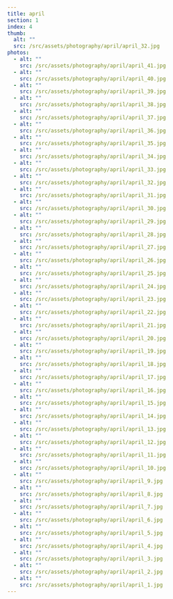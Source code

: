 ```yaml
---
title: april
section: 1
index: 4
thumb:
  alt: ""
  src: /src/assets/photography/april/april_32.jpg
photos:
  - alt: ""
    src: /src/assets/photography/april/april_41.jpg
  - alt: ""
    src: /src/assets/photography/april/april_40.jpg
  - alt: ""
    src: /src/assets/photography/april/april_39.jpg
  - alt: ""
    src: /src/assets/photography/april/april_38.jpg
  - alt: ""
    src: /src/assets/photography/april/april_37.jpg
  - alt: ""
    src: /src/assets/photography/april/april_36.jpg
  - alt: ""
    src: /src/assets/photography/april/april_35.jpg
  - alt: ""
    src: /src/assets/photography/april/april_34.jpg
  - alt: ""
    src: /src/assets/photography/april/april_33.jpg
  - alt: ""
    src: /src/assets/photography/april/april_32.jpg
  - alt: ""
    src: /src/assets/photography/april/april_31.jpg
  - alt: ""
    src: /src/assets/photography/april/april_30.jpg
  - alt: ""
    src: /src/assets/photography/april/april_29.jpg
  - alt: ""
    src: /src/assets/photography/april/april_28.jpg
  - alt: ""
    src: /src/assets/photography/april/april_27.jpg
  - alt: ""
    src: /src/assets/photography/april/april_26.jpg
  - alt: ""
    src: /src/assets/photography/april/april_25.jpg
  - alt: ""
    src: /src/assets/photography/april/april_24.jpg
  - alt: ""
    src: /src/assets/photography/april/april_23.jpg
  - alt: ""
    src: /src/assets/photography/april/april_22.jpg
  - alt: ""
    src: /src/assets/photography/april/april_21.jpg
  - alt: ""
    src: /src/assets/photography/april/april_20.jpg
  - alt: ""
    src: /src/assets/photography/april/april_19.jpg
  - alt: ""
    src: /src/assets/photography/april/april_18.jpg
  - alt: ""
    src: /src/assets/photography/april/april_17.jpg
  - alt: ""
    src: /src/assets/photography/april/april_16.jpg
  - alt: ""
    src: /src/assets/photography/april/april_15.jpg
  - alt: ""
    src: /src/assets/photography/april/april_14.jpg
  - alt: ""
    src: /src/assets/photography/april/april_13.jpg
  - alt: ""
    src: /src/assets/photography/april/april_12.jpg
  - alt: ""
    src: /src/assets/photography/april/april_11.jpg
  - alt: ""
    src: /src/assets/photography/april/april_10.jpg
  - alt: ""
    src: /src/assets/photography/april/april_9.jpg
  - alt: ""
    src: /src/assets/photography/april/april_8.jpg
  - alt: ""
    src: /src/assets/photography/april/april_7.jpg
  - alt: ""
    src: /src/assets/photography/april/april_6.jpg
  - alt: ""
    src: /src/assets/photography/april/april_5.jpg
  - alt: ""
    src: /src/assets/photography/april/april_4.jpg
  - alt: ""
    src: /src/assets/photography/april/april_3.jpg
  - alt: ""
    src: /src/assets/photography/april/april_2.jpg
  - alt: ""
    src: /src/assets/photography/april/april_1.jpg
---
```

